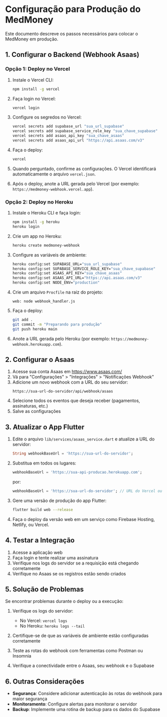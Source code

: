 # Configuração para Produção do MedMoney

Este documento descreve os passos necessários para colocar o MedMoney em produção.

## 1. Configurar o Backend (Webhook Asaas)

### Opção 1: Deploy no Vercel

1. Instale o Vercel CLI:
   ```bash
   npm install -g vercel
   ```

2. Faça login no Vercel:
   ```bash
   vercel login
   ```

3. Configure os segredos no Vercel:
   ```bash
   vercel secrets add supabase_url "sua_url_supabase"
   vercel secrets add supabase_service_role_key "sua_chave_supabase"
   vercel secrets add asaas_api_key "sua_chave_asaas"
   vercel secrets add asaas_api_url "https://api.asaas.com/v3"
   ```

4. Faça o deploy:
   ```bash
   vercel
   ```

5. Quando perguntado, confirme as configurações. O Vercel identificará automaticamente o arquivo `vercel.json`.

6. Após o deploy, anote a URL gerada pelo Vercel (por exemplo: `https://medmoney-webhook.vercel.app`).

### Opção 2: Deploy no Heroku

1. Instale o Heroku CLI e faça login:
   ```bash
   npm install -g heroku
   heroku login
   ```

2. Crie um app no Heroku:
   ```bash
   heroku create medmoney-webhook
   ```

3. Configure as variáveis de ambiente:
   ```bash
   heroku config:set SUPABASE_URL="sua_url_supabase"
   heroku config:set SUPABASE_SERVICE_ROLE_KEY="sua_chave_supabase"
   heroku config:set ASAAS_API_KEY="sua_chave_asaas"
   heroku config:set ASAAS_API_URL="https://api.asaas.com/v3"
   heroku config:set NODE_ENV="production"
   ```

4. Crie um arquivo `Procfile` na raiz do projeto:
   ```
   web: node webhook_handler.js
   ```

5. Faça o deploy:
   ```bash
   git add .
   git commit -m "Preparando para produção"
   git push heroku main
   ```

6. Anote a URL gerada pelo Heroku (por exemplo: `https://medmoney-webhook.herokuapp.com`).

## 2. Configurar o Asaas

1. Acesse sua conta Asaas em https://www.asaas.com/
2. Vá para "Configurações" > "Integrações" > "Notificações Webhook"
3. Adicione um novo webhook com a URL do seu servidor:
   ```
   https://sua-url-do-servidor/api/webhook/asaas
   ```
4. Selecione todos os eventos que deseja receber (pagamentos, assinaturas, etc.)
5. Salve as configurações

## 3. Atualizar o App Flutter

1. Edite o arquivo `lib/services/asaas_service.dart` e atualize a URL do servidor:
   ```dart
   String webhookBaseUrl = 'https://sua-url-do-servidor';
   ```

2. Substitua em todos os lugares:
   ```dart
   webhookBaseUrl = 'https://sua-api-producao.herokuapp.com';
   ```
   
   por:
   ```dart
   webhookBaseUrl = 'https://sua-url-do-servidor'; // URL do Vercel ou Heroku
   ```

3. Gere uma versão de produção do app Flutter:
   ```bash
   flutter build web --release
   ```

4. Faça o deploy da versão web em um serviço como Firebase Hosting, Netlify, ou Vercel.

## 4. Testar a Integração

1. Acesse a aplicação web
2. Faça login e tente realizar uma assinatura
3. Verifique nos logs do servidor se a requisição está chegando corretamente
4. Verifique no Asaas se os registros estão sendo criados

## 5. Solução de Problemas

Se encontrar problemas durante o deploy ou a execução:

1. Verifique os logs do servidor:
   - No Vercel: `vercel logs`
   - No Heroku: `heroku logs --tail`

2. Certifique-se de que as variáveis de ambiente estão configuradas corretamente

3. Teste as rotas do webhook com ferramentas como Postman ou Insomnia

4. Verifique a conectividade entre o Asaas, seu webhook e o Supabase

## 6. Outras Considerações

- **Segurança**: Considere adicionar autenticação às rotas do webhook para maior segurança
- **Monitoramento**: Configure alertas para monitorar o servidor
- **Backup**: Implemente uma rotina de backup para os dados do Supabase 